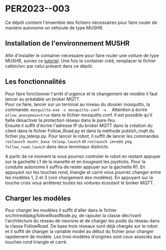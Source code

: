 # PER2023--003
Ce dépôt contient l'ensemble des fichiers nécessaires pour faire rouler de manière autonome un véhicule de type MUSHR.

## Installation de l'environnement MUSHR
Afin d'installer le container nécessaire pour faire rouler une voiture de type MUSHR, suivez ce [tutoriel](https://anr-multitrans.github.io/Robot_MuSHR/).
Une fois le container créé, remplacer le fichier catkin/src par celui présent dans ce dépôt.

## Les fonctionnalités
Pour faire fonctionner l'arrêt d'urgence et le changement de modèle il faut lancer au préalable un broker MQTT.  
Pour ce faire, lancer sur un terminal au niveau du dossier mosquitto, la commande: `mosquitto.exe -c mosquitto.conf -v  `
Attention à écrire `allow_anonymous=true` dans le fichier mosquitto.conf. Il est possible qu'il faille désactiver la protection réseau dans le pare-feu.  
Ensuite il suffit d'écrire l'adresse IP du broker MQTT dans la création du client dans le fichier Follow_Road.py et dans la méthode publish_mqtt du fichier joy_teleop.py.
Pour lancer le robot, il suffit de lancer les commandes `roslaunch mushr_base teleop.launch` et `roslaunch imredd_pkg follow_road.launch` dans deux terminaux distincts.

A partir de ce moment la vous pourrez controler le robot en restant appuyer sur la gachette L1 de la manette et en bougeant les joysticks. Pour la conduite autonome il suffira de rester appuyer sur la gachette R1.
En appuyant sur les touches rond, triangle et carré vous pourrez changer entre les modèles 1, 2 et 3 (voir chargement des modèles). En appuyant sur la touche croix vous arrêterez toutes les voitures écoutant le broker MQTT.

## Charger les modèles
Pour charger les modèles il suffit d'aller dans le fichier src/Imreddpkg/followRoadNode.py, de rajouter la classe décrivant l'architecture du réseau de neurone et de charger les poids du réseau dans la classe FollowRoad. De base trois réseaux sont déjà chargés sur le robot et il suffit de changer la variable model au début du fichier pour changer rapidement de modèle. Les trois modèles d'origines sont ceux associés aux touches rond triangle et carré.
